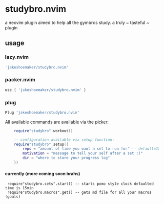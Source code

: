 # studybro.nvim
a neovim plugin aimed to help all the gymbros study. a truly ~ tasteful ~ plugin

## usage
### lazy.nvim 
``` lua 
'jakeshoemaker/studybro.nvim'
```
### packer.nvim 
``` lua 
use { 'jakeshoemaker/studybro.nvim' }
```
### plug
``` lua
Plug 'jakeshoemaker/studybro.nvim'
```


All available commands are available via the picker: 
``` lua
    require"studybro".workout()

    -- configuration available via setup function:
    require"studybro".setup({
        reps = "amount of time you want a set to run for" -- default=15min
        motivation = "message to tell your self after a set :)"
        dir = "where to store your progress log"
    })
```

#### currently (more coming soon brahs)
```
 require"studybro.sets".start() -- starts pomo style clock defaulted time is 15min
 require"studybro.macros".get() -- gets md file for all your macros (goals)
```
